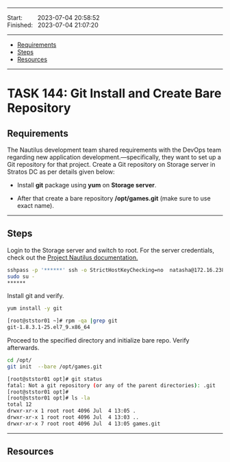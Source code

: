 
------------------------------

Start: &nbsp;&nbsp;&nbsp;&nbsp;&nbsp;&nbsp;&nbsp;&nbsp;2023-07-04 20:58:52  
Finished: &nbsp;&nbsp;2023-07-04 21:07:20

------------------------------

- [Requirements](#requirements)
- [Steps](#steps)
- [Resources](#resources)

------------------------------

# TASK 144: Git Install and Create Bare Repository

## Requirements

The Nautilus development team shared requirements with the DevOps team regarding new application development.—specifically, they want to set up a Git repository for that project. Create a Git repository on Storage server in Stratos DC as per details given below:

- Install **git** package using **yum** on **Storage server**.

- After that create a bare repository **/opt/games.git** (make sure to use exact name).


------------------------------

## Steps

Login to the Storage server and switch to root. For the server credentials, check out the [Project Nautilus documentation.](https://kodekloudhub.github.io/kodekloud-engineer/docs/projects/nautilus)


```bash
sshpass -p '******' ssh -o StrictHostKeyChecking=no  natasha@172.16.238.15
sudo su -
******  
```

Install git and verify.

```bash
yum install -y git  
```
```bash
[root@ststor01 ~]# rpm -qa |grep git  
git-1.8.3.1-25.el7_9.x86_64
```

Proceed to the specified directory and initialize bare repo. Verify afterwards.

```bash
cd /opt/ 
git init  --bare /opt/games.git
```
```bash
[root@ststor01 opt]# git status 
fatal: Not a git repository (or any of the parent directories): .git
[root@ststor01 opt]# 
[root@ststor01 opt]# ls -la
total 12
drwxr-xr-x 1 root root 4096 Jul  4 13:05 .
drwxr-xr-x 1 root root 4096 Jul  4 13:03 ..
drwxr-xr-x 7 root root 4096 Jul  4 13:05 games.git
```

------------------------------

## Resources